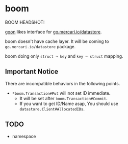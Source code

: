 # boom

BOOM HEADSHOT!

[goon](https://github.com/mjibson/goon) likes interface for [go.mercari.io/datastore](https://github.com/mercari/datastore).

boom doesn't have cache layer.
It will be coming to `go.mercari.io/datastore` package.

boom doing only `struct → key` and `key → struct` mapping.

## Important Notice

There are incompatible behaviors in the following points.

* `*boom.Transaction#Put` will not set ID immediate.
    * It will be set after `boom.Transaction#Commit`.
    * If you want to get ID/Name asap, You should use `datastore.Client#AllocatedIDs`.

## TODO

* namespace
